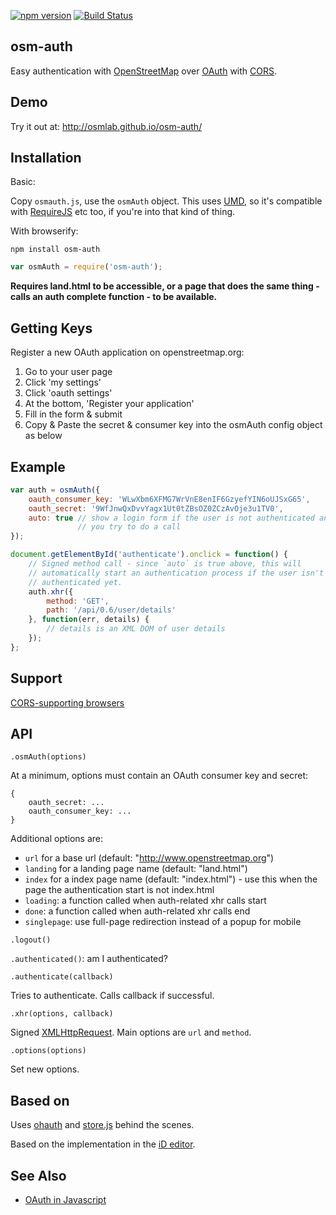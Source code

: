 [![npm version](https://badge.fury.io/js/osm-auth.svg)](https://badge.fury.io/js/osm-auth)
[![Build Status](https://circleci.com/gh/osmlab/osm-auth/tree/master.svg?style=shield)](https://circleci.com/gh/osmlab/osm-auth)

## osm-auth

Easy authentication with [OpenStreetMap](http://www.openstreetmap.org/)
over [OAuth](http://oauth.net/) with
[CORS](http://en.wikipedia.org/wiki/Cross-origin_resource_sharing).

## Demo

Try it out at:  http://osmlab.github.io/osm-auth/


## Installation

Basic:

Copy `osmauth.js`, use the `osmAuth` object. This uses
[UMD](https://github.com/umdjs/umd), so it's compatible
with [RequireJS](http://requirejs.org/) etc too, if you're into that kind
of thing.

With browserify:

    npm install osm-auth

```js
var osmAuth = require('osm-auth');
```

**Requires land.html to be accessible, or a page that does the same thing -
calls an auth complete function - to be available.**

## Getting Keys

Register a new OAuth application on openstreetmap.org:

1. Go to your user page
2. Click 'my settings'
3. Click 'oauth settings'
4. At the bottom, 'Register your application'
5. Fill in the form & submit
6. Copy & Paste the secret & consumer key into the osmAuth config object as below

## Example

```js
var auth = osmAuth({
    oauth_consumer_key: 'WLwXbm6XFMG7WrVnE8enIF6GzyefYIN6oUJSxG65',
    oauth_secret: '9WfJnwQxDvvYagx1Ut0tZBsOZ0ZCzAvOje3u1TV0',
    auto: true // show a login form if the user is not authenticated and
               // you try to do a call
});

document.getElementById('authenticate').onclick = function() {
    // Signed method call - since `auto` is true above, this will
    // automatically start an authentication process if the user isn't
    // authenticated yet.
    auth.xhr({
        method: 'GET',
        path: '/api/0.6/user/details'
    }, function(err, details) {
        // details is an XML DOM of user details
    });
};
```

## Support

[CORS-supporting browsers](http://caniuse.com/#feat=cors)

## API

`.osmAuth(options)`

At a minimum, options must contain an OAuth consumer key and secret:

```
{
    oauth_secret: ...
    oauth_consumer_key: ...
}
```

Additional options are:

* `url` for a base url (default: "http://www.openstreetmap.org")
* `landing` for a landing page name (default: "land.html")
* `index` for a index page name (default: "index.html") - use this when the page the authentication start is not index.html
* `loading`: a function called when auth-related xhr calls start
* `done`: a function called when auth-related xhr calls end
* `singlepage`: use full-page redirection instead of a popup for mobile

`.logout()`

`.authenticated()`: am I authenticated?

`.authenticate(callback)`

Tries to authenticate. Calls callback if successful.

`.xhr(options, callback)`

Signed [XMLHttpRequest](http://en.wikipedia.org/wiki/XMLHttpRequest).
Main options are `url` and `method`.

`.options(options)`

Set new options.

## Based on

Uses [ohauth](https://github.com/osmlab/ohauth) and
[store.js](https://github.com/marcuswestin/store.js) behind the scenes.

Based on the implementation in the [iD editor](http://ideditor.com/).

## See Also

* [OAuth in Javascript](http://mapbox.com/osmdev/2013/01/15/oauth-in-javascript/)
